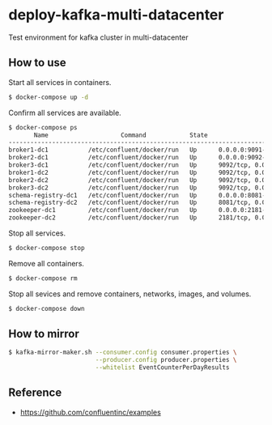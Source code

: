 # deploy-kafka-multi-datacenter

Test environment for kafka cluster in multi-datacenter

## How to use

Start all services in containers.

```bash
$ docker-compose up -d
```

Confirm all services are available.

```bash
$ docker-compose ps
       Name                    Command            State                          Ports
--------------------------------------------------------------------------------------------------------------
broker1-dc1           /etc/confluent/docker/run   Up      0.0.0.0:9091->9091/tcp, 9092/tcp
broker2-dc1           /etc/confluent/docker/run   Up      0.0.0.0:9092->9092/tcp
broker3-dc1           /etc/confluent/docker/run   Up      9092/tcp, 0.0.0.0:9093->9093/tcp
broker1-dc2           /etc/confluent/docker/run   Up      9092/tcp, 0.0.0.0:9094->9094/tcp
broker2-dc2           /etc/confluent/docker/run   Up      9092/tcp, 0.0.0.0:9095->9095/tcp
broker3-dc2           /etc/confluent/docker/run   Up      9092/tcp, 0.0.0.0:9096->9096/tcp
schema-registry-dc1   /etc/confluent/docker/run   Up      0.0.0.0:8081->8081/tcp
schema-registry-dc2   /etc/confluent/docker/run   Up      8081/tcp, 0.0.0.0:8082->8082/tcp
zookeeper-dc1         /etc/confluent/docker/run   Up      0.0.0.0:2181->2181/tcp, 2888/tcp, 3888/tcp
zookeeper-dc2         /etc/confluent/docker/run   Up      2181/tcp, 0.0.0.0:2182->2182/tcp, 2888/tcp, 3888/tcp
```

Stop all services.

```bash
$ docker-compose stop
```

Remove all containers.

```bash
$ docker-compose rm
```

Stop all sevices and remove containers, networks, images, and volumes.

```bash
$ docker-compose down
```

## How to mirror

```bash
$ kafka-mirror-maker.sh --consumer.config consumer.properties \
                        --producer.config producer.properties \
                        --whitelist EventCounterPerDayResults
```

## Reference

* https://github.com/confluentinc/examples
